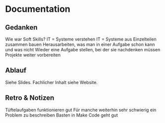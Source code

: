 # Documentation

## Gedanken

Wie war Soft Skills?
IT = Systeme verstehen
IT = Systeme aus Einzelteilen zusammen bauen
Herausarbeiten, was man in einer Aufgabe schon kann und was nicht
Wieder eine Aufgabe stellen, bei der sie nachdenken müssen
Projekte weiter vorbereiten

## Ablauf

Siehe Slides.
Fachlicher Inhalt siehe Website.

## Retro & Notizen

Tüftelaufgaben funktionieren gut
Für manche weiterhin sehr schwierig ein Problem zu beschreiben
Basten in Make Code geht gut
